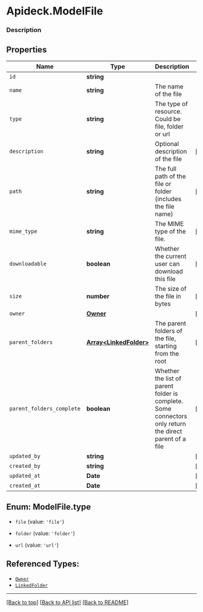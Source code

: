 # Apideck.ModelFile

### Description

## Properties
Name | Type | Description | Notes
------------ | ------------- | ------------- | -------------
`id` | **string** |  | 
`name` | **string** | The name of the file | 
`type` | **string** | The type of resource. Could be file, folder or url | 
`description` | **string** | Optional description of the file | [optional] 
`path` | **string** | The full path of the file or folder (includes the file name) | [optional] 
`mime_type` | **string** | The MIME type of the file. | [optional] 
`downloadable` | **boolean** | Whether the current user can download this file | [optional] 
`size` | **number** | The size of the file in bytes | [optional] 
`owner` | [**Owner**](Owner.md) |  | [optional] 
`parent_folders` | [**Array&lt;LinkedFolder&gt;**](LinkedFolder.md) | The parent folders of the file, starting from the root | [optional] 
`parent_folders_complete` | **boolean** | Whether the list of parent folder is complete. Some connectors only return the direct parent of a file | [optional] 
`updated_by` | **string** |  | [optional] 
`created_by` | **string** |  | [optional] 
`updated_at` | **Date** |  | [optional] 
`created_at` | **Date** |  | [optional] 





<a name="ModelFileType"></a>
## Enum: ModelFile.type


* `file` (value: `'file'`)

* `folder` (value: `'folder'`)

* `url` (value: `'url'`)




## Referenced Types:








* [`Owner`](Owner.md)
* [`LinkedFolder`](LinkedFolder.md)






---

[[Back to top]](#) [[Back to API list]](../../../../README.md#documentation-for-api-endpoints) [[Back to README]](../../../../README.md)



